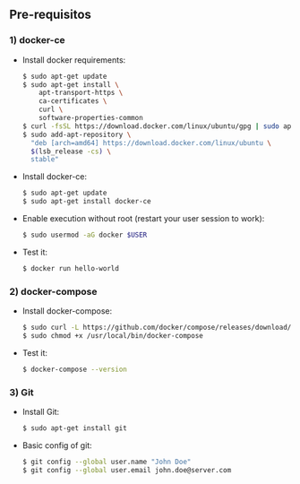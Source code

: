 ## Pre-requisitos

### 1) docker-ce

- Install docker requirements:
  ```sh
  $ sudo apt-get update
  $ sudo apt-get install \
      apt-transport-https \
      ca-certificates \
      curl \
      software-properties-common
  $ curl -fsSL https://download.docker.com/linux/ubuntu/gpg | sudo apt-key add -
  $ sudo add-apt-repository \
    "deb [arch=amd64] https://download.docker.com/linux/ubuntu \
    $(lsb_release -cs) \
    stable"
  ```
- Install docker-ce:
  ```sh
  $ sudo apt-get update
  $ sudo apt-get install docker-ce
  ```
- Enable execution without root (restart your user session to work):
  ```sh
  $ sudo usermod -aG docker $USER
  ```
- Test it:
  ```sh
  $ docker run hello-world
  ```

### 2) docker-compose

- Install docker-compose:
  ```sh
  $ sudo curl -L https://github.com/docker/compose/releases/download/1.19.0/docker-compose-`uname -s`-`uname -m` -o /usr/local/bin/docker-compose
  $ sudo chmod +x /usr/local/bin/docker-compose
  ```
- Test it:
  ```sh
  $ docker-compose --version
  ```

### 3) Git

- Install Git:
  ```sh
  $ sudo apt-get install git
  ```
- Basic config of git:
  ```sh
  $ git config --global user.name "John Doe"
  $ git config --global user.email john.doe@server.com
  ```
